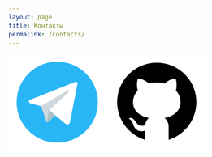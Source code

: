 ```yaml
---
layout: page
title: Контакты
permalink: /contacts/
---
```


[![](/assets/my-icon/telegram-96.svg)](https://t.me/etkr4k)
[![](/assets/my-icon/github-96.svg)](https://github.com/etkr4k)
